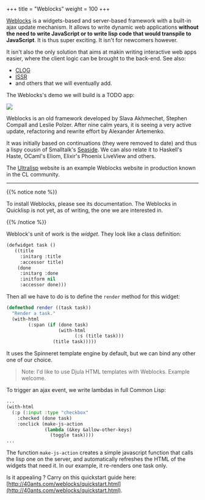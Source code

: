 +++
title = "Weblocks"
weight = 100
+++

[Weblocks][weblocks] is a widgets-based and server-based framework
with a built-in ajax update mechanism. It allows to write dynamic web
applications **without the need to write JavaScript or to write lisp
code that would transpile to JavaScript**. It is thus super
exciting. It isn't for newcomers however.

It isn't also the only solution that aims at makin writing interactive web apps easier, where the client logic can be brought to the back-end. See also:

- [CLOG](https://github.com/rabbibotton/clog)
- [ISSR](https://github.com/interactive-ssr/issr-server)
- and others that we will eventually add.

The Weblocks's demo we will build is a TODO app:

![](http://40ants.com/weblocks/_images/quickstart-check-task.gif)

Weblocks is an old framework developed by Slava Akhmechet, Stephen
Compall and Leslie Polzer. After nine calm years, it is seeing a very
active update, refactoring and rewrite effort by Alexander Artemenko.

It was initially based on continuations (they were removed to date)
and thus a lispy cousin of Smalltalk's
[Seaside](https://en.wikipedia.org/wiki/Seaside_(software)). We can
also relate it to Haskell's Haste, OCaml's Eliom,
Elixir's Phoenix LiveView and others.

The [Ultralisp](http://ultralisp.org/) website is an example Weblocks
website in production known in the CL community.

---

{{% notice note %}}

To install Weblocks, please see its documentation. The Weblocks in Quicklisp is not yet, as of writing, the one we are interested in.

{{% /notice %}}


Weblock's unit of work is the *widget*. They look like a class definition:

~~~lisp
(defwidget task ()
   ((title
     :initarg :title
     :accessor title)
    (done
     :initarg :done
     :initform nil
     :accessor done)))
~~~

Then all we have to do is to define the `render` method for this widget:

~~~lisp
(defmethod render ((task task))
  "Render a task."
  (with-html
        (:span (if (done task)
                   (with-html
                         (:s (title task)))
                 (title task)))))
~~~

It uses the Spinneret template engine by default, but we can bind any
other one of our choice.

> Note: I'd like to use Djula HTML templates with Weblocks. Example welcome.

To trigger an ajax event, we write lambdas in full Common Lisp:

~~~lisp
...
(with-html
  (:p (:input :type "checkbox"
    :checked (done task)
    :onclick (make-js-action
              (lambda (&key &allow-other-keys)
                (toggle task))))
...
~~~

The function `make-js-action` creates a simple javascript function
that calls the lisp one on the server, and automatically refreshes the
HTML of the widgets that need it. In our example, it re-renders one
task only.

Is it appealing ? Carry on this quickstart guide here: [http://40ants.com/weblocks/quickstart.html](http://40ants.com/weblocks/quickstart.html).


[weblocks]: https://github.com/40ants/reblocks
